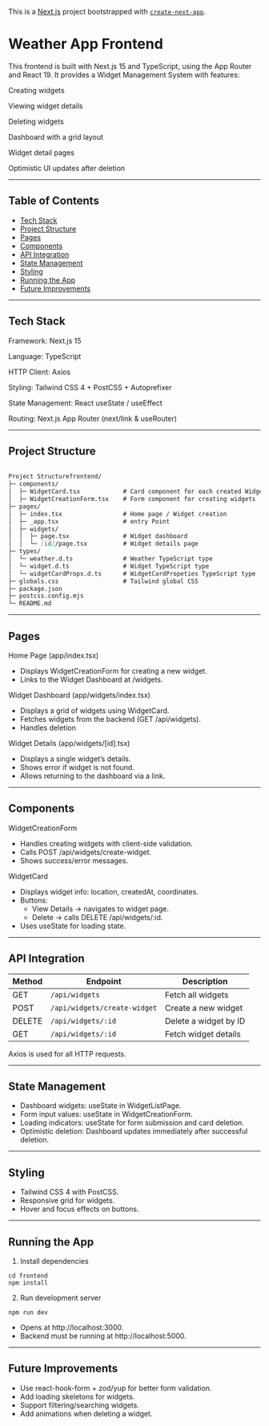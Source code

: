 This is a [Next.js](https://nextjs.org) project bootstrapped with [`create-next-app`](https://nextjs.org/docs/app/api-reference/cli/create-next-app).

# Weather App Frontend

This frontend is built with Next.js 15 and TypeScript, using the App Router and React 19.
It provides a Widget Management System with features:

Creating widgets

Viewing widget details

Deleting widgets

Dashboard with a grid layout

Widget detail pages

Optimistic UI updates after deletion

---

## Table of Contents

- [Tech Stack](#tech-stack)
- [Project Structure](#project-structure)
- [Pages](#pages)
- [Components](#components)
- [API Integration](#api-integration)
- [State Management](#state-management)
- [Styling](#styling)
- [Running the App](#running-the-app)
- [Future Improvements](#future-imporvements)

---

## Tech Stack

Framework: Next.js 15

Language: TypeScript

HTTP Client: Axios

Styling: Tailwind CSS 4 + PostCSS + Autoprefixer

State Management: React useState / useEffect

Routing: Next.js App Router (next/link & useRouter)

---

## Project Structure

```markdown

Project Structurefrontend/
├─ components/
│  ├─ WidgetCard.tsx            # Card component for each created Widget
│  ├─ WidgetCreationForm.tsx    # Form component for creating widgets
├─ pages/
│  ├─ index.tsx                 # Home page / Widget creation
│  ├─ _app.tsx                  # entry Point
│  ├─ widgets/
│  │  ├─ page.tsx               # Widget dashboard
│  │  └─ [id]/page.tsx          # Widget details page
├─ types/
│  └─ weather.d.ts              # Weather TypeScript type
│  └─ widget.d.ts               # Widget TypeScript type
│  └─ widgetCardProps.d.ts      # WidgetCardPropeties TypeScript type
├─ globals.css                  # Tailwind global CSS
├─ package.json
├─ postcss.config.mjs
└─ README.md
```

---

## Pages

Home Page (app/index.tsx)

- Displays WidgetCreationForm for creating a new widget.
- Links to the Widget Dashboard at /widgets.

Widget Dashboard (app/widgets/index.tsx)

- Displays a grid of widgets using WidgetCard.
- Fetches widgets from the backend (GET /api/widgets).
- Handles deletion

Widget Details (app/widgets/[id].tsx)

- Displays a single widget’s details.
- Shows error if widget is not found.
- Allows returning to the dashboard via a link.

---

## Components

WidgetCreationForm

- Handles creating widgets with client-side validation.
- Calls POST /api/widgets/create-widget.
- Shows success/error messages.

WidgetCard
- Displays widget info: location, createdAt, coordinates.
- Buttons:
    - View Details → navigates to widget page.
    - Delete → calls DELETE /api/widgets/:id.
- Uses useState for loading state.

---

## API Integration

| Method | Endpoint                     | Description           |
| ------ | ---------------------------- | --------------------- |
| GET    | `/api/widgets`               | Fetch all widgets     |
| POST   | `/api/widgets/create-widget` | Create a new widget   |
| DELETE | `/api/widgets/:id`           | Delete a widget by ID |
| GET    | `/api/widgets/:id`           | Fetch widget details  |

Axios is used for all HTTP requests.

---

## State Management

- Dashboard widgets: useState in WidgetListPage.
- Form input values: useState in WidgetCreationForm.
- Loading indicators: useState for form submission and card deletion.
- Optimistic deletion: Dashboard updates immediately after successful deletion.

---

## Styling

- Tailwind CSS 4 with PostCSS.
- Responsive grid for widgets.
- Hover and focus effects on buttons.

---

## Running the App

1. Install dependencies

```
cd frontend
npm install
```

2. Run development server

```
npm run dev
```

- Opens at http://localhost:3000.
- Backend must be running at http://localhost:5000.

---

## Future Improvements

- Use react-hook-form + zod/yup for better form validation.
- Add loading skeletons for widgets.
- Support filtering/searching widgets.
- Add animations when deleting a widget.
